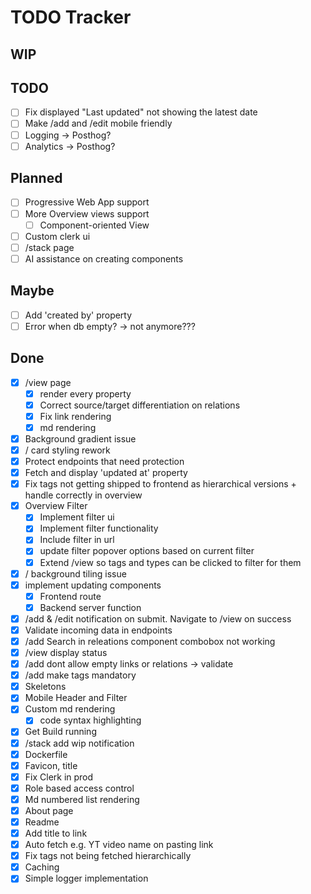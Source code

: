 # TODO Tracker

## WIP

## TODO

- [ ] Fix displayed "Last updated" not showing the latest date
- [ ] Make /add and /edit mobile friendly
- [ ] Logging -> Posthog?
- [ ] Analytics -> Posthog?

## Planned

- [ ] Progressive Web App support
- [ ] More Overview views support
  - [ ] Component-oriented View
- [ ] Custom clerk ui
- [ ] /stack page
- [ ] AI assistance on creating components

## Maybe

- [ ] Add 'created by' property
- [ ] Error when db empty? -> not anymore???

## Done

- [x] /view page
  - [x] render every property
  - [x] Correct source/target differentiation on relations
  - [x] Fix link rendering
  - [x] md rendering
- [x] Background gradient issue
- [x] / card styling rework
- [x] Protect endpoints that need protection
- [x] Fetch and display 'updated at' property
- [x] Fix tags not getting shipped to frontend as hierarchical versions + handle
      correctly in overview
- [x] Overview Filter
  - [x] Implement filter ui
  - [x] Implement filter functionality
  - [x] Include filter in url
  - [x] update filter popover options based on current filter
  - [x] Extend /view so tags and types can be clicked to filter for them
- [x] / background tiling issue
- [x] implement updating components
  - [x] Frontend route
  - [x] Backend server function
- [x] /add & /edit notification on submit. Navigate to /view on success
- [x] Validate incoming data in endpoints
- [x] /add Search in releations component combobox not working
- [x] /view display status
- [x] /add dont allow empty links or relations -> validate
- [x] /add make tags mandatory
- [x] Skeletons
- [x] Mobile Header and Filter
- [x] Custom md rendering
  - [x] code syntax highlighting
- [x] Get Build running
- [x] /stack add wip notification
- [x] Dockerfile
- [x] Favicon, title
- [x] Fix Clerk in prod
- [x] Role based access control
- [x] Md numbered list rendering
- [x] About page
- [x] Readme
- [x] Add title to link
- [x] Auto fetch e.g. YT video name on pasting link
- [x] Fix tags not being fetched hierarchically
- [x] Caching
- [x] Simple logger implementation
